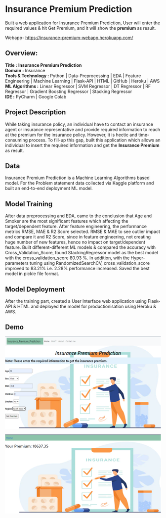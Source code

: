 # Insurance Premium Prediction
Built a web application for Insurance Premium Prediction, User will enter the required values & hit Get Premium, and it will show the **premium** as result.

Webapp- https://insurance-premium-webapp.herokuapp.com/

## Overview:
**Title	:**  **Insurance Premium Prediction**  
**Domain :** 	Insurance  
**Tools & Technology :** Python | Data-Preprocessing | EDA | Feature Engineering | Machine Learning | Flask-API | HTML | GitHub | Heroku | AWS  
**ML Algorithms :** Linear Regressor | SVM Regressor | DT Regressor | RF Regressor | Gradient Boosting Regressor | Stacking Regressor  
**IDE :** PyCharm | Google Colab

## Project Description
While taking insurance policy, an individual have to contact an insurance agent or insurance representative and provide required information to reach at the premium for the insurance policy. However, it is hectic and time-consuming process. To fill-up this gap, built this application which allows an individual to insert the required information and get the **Insurance Premium** as result.

## Data
Insurance Premium Prediction is a Machine Learning Algorithms based model. For the Problem statement data collected via Kaggle platform and built an end-to-end deployment ML model. 

## Model Training
After data preprocessing and EDA, came to the conclusion that Age and Smoker are the most significant features which affecting the target/dependent feature. After feature engineering, the performance metrics RMSE, MAE & R2 Score selected. RMSE & MAE to see outlier impact and compare it and R2 Score, since in feature engineering, not creating huge number of new features, hence no impact on target/dependent feature. Built different-different ML models & compared the accuracy with Cross_Validation_Score, found StackingRegressor model as the best model with the cross_validation_score 80.93 %. In addition, with the Hyper-parameters tuning using RandomizedSearchCV, cross_validation_score improved to 83.21% i.e. 2.28% performance increased. 
Saved the best model in pickle file format.

## Model Deployment
After the training part, created a User Interface web application using Flask-API & HTML and deployed the model for productionisation using Heroku & AWS.

## Demo
![img.png](img.png)

![img_1.png](img_1.png)
